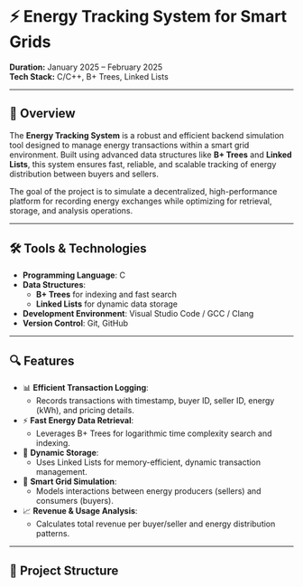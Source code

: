 # ⚡ Energy Tracking System for Smart Grids

**Duration:** January 2025 – February 2025  
**Tech Stack:** C/C++, B+ Trees, Linked Lists  

---

## 🚀 Overview

The **Energy Tracking System** is a robust and efficient backend simulation tool designed to manage energy transactions within a smart grid environment. Built using advanced data structures like **B+ Trees** and **Linked Lists**, this system ensures fast, reliable, and scalable tracking of energy distribution between buyers and sellers.

The goal of the project is to simulate a decentralized, high-performance platform for recording energy exchanges while optimizing for retrieval, storage, and analysis operations.

---

## 🛠️ Tools & Technologies

- **Programming Language**: C
- **Data Structures**: 
  - **B+ Trees** for indexing and fast search
  - **Linked Lists** for dynamic data storage
- **Development Environment**: Visual Studio Code / GCC / Clang
- **Version Control**: Git, GitHub

---

## 🔍 Features

- 📊 **Efficient Transaction Logging**: 
  - Records transactions with timestamp, buyer ID, seller ID, energy (kWh), and pricing details.
- ⚡ **Fast Energy Data Retrieval**: 
  - Leverages B+ Trees for logarithmic time complexity search and indexing.
- 🔗 **Dynamic Storage**: 
  - Uses Linked Lists for memory-efficient, dynamic transaction management.
- 🧠 **Smart Grid Simulation**:
  - Models interactions between energy producers (sellers) and consumers (buyers).
- 📈 **Revenue & Usage Analysis**:
  - Calculates total revenue per buyer/seller and energy distribution patterns.

---

## 📁 Project Structure

